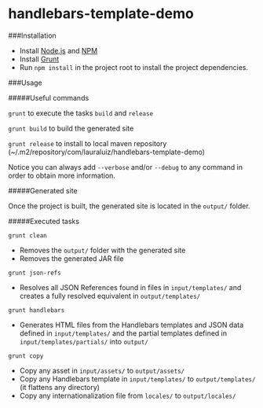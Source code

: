 # handlebars-template-demo

###Installation

- Install [Node.js](https://nodejs.org/) and [NPM](https://www.npmjs.com/)
- Install [Grunt](http://gruntjs.com/getting-started)
- Run `npm install` in the project root to install the project dependencies.

###Usage

#####Useful commands

`grunt` to execute the tasks `build` and `release`

`grunt build` to build the generated site

`grunt release` to install to local maven repository (~/.m2/repository/com/lauraluiz/handlebars-template-demo)

Notice you can always add `--verbose` and/or `--debug` to any command in order to obtain more information.

#####Generated site

Once the project is built, the generated site is located in the `output/` folder.

#####Executed tasks

`grunt clean`
  - Removes the `output/` folder with the generated site
  - Removes the generated JAR file

`grunt json-refs`
  - Resolves all JSON References found in files in `input/templates/` and creates a fully resolved equivalent in `output/templates/`

`grunt handlebars`
  - Generates HTML files from the Handlebars templates and JSON data defined in `input/templates/` and the partial templates defined in `input/templates/partials/` into `output/`

`grunt copy`
  - Copy any asset in `input/assets/` to `output/assets/`
  - Copy any Handlebars template in `input/templates/` to `output/templates/` (it flattens any directory)
  - Copy any internationalization file from `locales/` to `output/locales/`  
